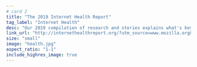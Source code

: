 ```yaml
---
# card 2
title: "The 2019 Internet Health Report"
tag_label: "Internet Health"
desc: "Our 2019 compilation of research and stories explains what's key to a healthier internet, from personal experience to global concerns."
link_url: "http://internethealthreport.org/?utm_source=www.mozilla.org&utm_medium=referral&utm_campaign=homepage&utm_content=card"
size: "small"
image: "health.jpg"
aspect_ratio: "1-1"
include_highres_image: true
---
```

